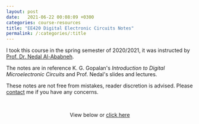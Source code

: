 ```yaml
---
layout: post
date:   2021-06-22 00:08:09 +0300
categories: course-resources
title: "EE420 Digital Electronic Circuits Notes"
permalink: /:categories/:title
---
```


I took this course in the spring semester of 2020/2021, it was instructed by [Prof. Dr. Nedal Al-Ababneh](https://www.just.edu.jo/eportfolio/Pages/Default.aspx?email=nedalk).

The notes are in reference K. G. Gopalan's _Introduction to Digital Microelectronic Circuits_  and Prof. Nedal's slides and lectures.

These notes are not free from mistakes, reader discretion is advised. Please [contact](/dev_site2/contact/) me if you have any concerns.

<p>&nbsp;</p>

<p style="text-align:center;">View below or <a href="/dev_site2/assets/pdf/digital_electronics_notes.pdf">
click here</a></p>

<div style="text-align: center; margin-top: -10px">
<object data="/dev_site2/assets/pdf/digital_electronics_notes.pdf" width="100%" height="1080" type="application/pdf"></object>
</div>

